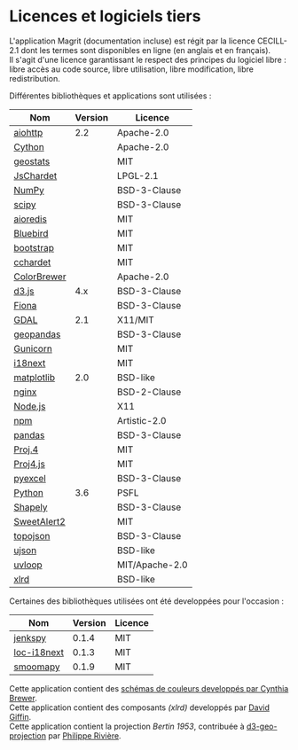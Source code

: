 # Licences et logiciels tiers

L'application Magrit (documentation incluse) est régit par la licence CECILL-2.1 dont les termes sont disponibles en ligne (en anglais et en français).  
Il s'agit d'une licence garantissant le respect des principes du logiciel libre : libre accès au code source, libre utilisation, libre modification, libre redistribution.

Différentes bibliothèques et applications sont utilisées :

| Nom                                                   | Version | Licence        |
|-------------------------------------------------------|---------|----------------|
| [aiohttp](http://aiohttp.readthedocs.io)              | 2.2     | Apache-2.0     |
| [Cython](http://cython.org)                           |         | Apache-2.0     |
| [geostats](https://github.com/simogeo/geostats)       |         | MIT            |
| [JsChardet](https://github.com/aadsm/jschardet)       |         | LPGL-2.1       |
| [NumPy](http://www.numpy.org/)                        |         | BSD-3-Clause   |
| [scipy](https://scipy.org/scipylib/)                  |         | BSD-3-Clause   |
| [aioredis](https://github.com/aio-libs/aioredis)      |         | MIT            |
| [Bluebird](bluebirdjs.com)                            |         | MIT            |
| [bootstrap](https://getbootstrap.com/docs/3.3/)       |         | MIT            |
| [cchardet](https://github.com/PyYoshi/cChardet)       |         | MIT            |
| [ColorBrewer](http://colorbrewer2.org/)               |         | Apache-2.0     |
| [d3.js](https://d3js.org/)                            | 4.x     | BSD-3-Clause   |
| [Fiona](http://toblerity.org/fiona/)                  |         | BSD-3-Clause   |
| [GDAL](http://gdal.org/)                              | 2.1     | X11/MIT        |
| [geopandas](http://geopandas.org)                     |         | BSD-3-Clause   |
| [Gunicorn](http://gunicorn.org)                       |         | MIT            |
| [i18next](https://www.i18next.com)                    |         | MIT            |
| [matplotlib](https://matplotlib.org)                  | 2.0     | BSD-like       |
| [nginx](https://nginx.org/)                           |         | BSD-2-Clause   |
| [Node.js](https://nodejs.org)                         |         | X11            |
| [npm](https://www.npmjs.com)                          |         | Artistic-2.0   |
| [pandas](http://pandas.pydata.org)                    |         | BSD-3-Clause   |
| [Proj.4](http://proj4.org)                            |         | MIT            |
| [Proj4.js](http://http://proj4js.org/)                |         | MIT            |
| [pyexcel](https://github.com/pyexcel/pyexcel)         |         | BSD-3-Clause   |
| [Python](https://www.python.org)                      | 3.6     | PSFL           |
| [Shapely](http://toblerity.org/shapely/)              |         | BSD-3-Clause   |
| [SweetAlert2](https://github.com/limonte/sweetalert2) |         | MIT            |
| [topojson](https://github.com/topojson/)              |         | BSD-3-Clause   |
| [ujson](https://github.com/esnme/ultrajson)           |         | BSD-like       |
| [uvloop](https://github.com/MagicStack/uvloop)        |         | MIT/Apache-2.0 |
| [xlrd](https://github.com/python-excel/xlrd)          |         | BSD-like       |

Certaines des bibliothèques utilisées ont été developpées pour l'occasion :

| Nom                                                   | Version | Licence        |
|-------------------------------------------------------|---------|----------------|
| [jenkspy](https://github.com/mthh/jenkspy)            | 0.1.4   | MIT            |
| [loc-i18next](https://github.com/mthh/loc-i18next)    | 0.1.3   | MIT            |
| [smoomapy](https://github.com/mthh/smoomapy)          | 0.1.9   | MIT            |


Cette application contient des [schémas de couleurs developpés par Cynthia Brewer](http://colorbrewer2.org).  
Cette application contient des composants *(xlrd)* developpés par [David Giffin](david@giffin.org).  
Cette application contient la projection *Bertin 1953*, contribuée à [d3-geo-projection](https://github.com/d3/d3-geo-projection) par [Philippe Rivière](https://visionscarto.net/).  
